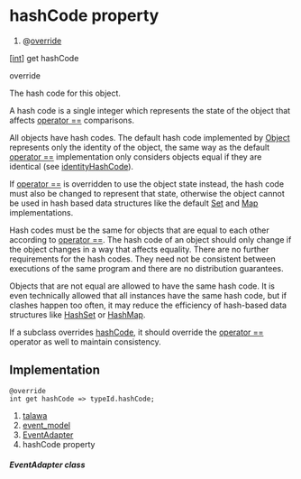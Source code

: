 
<div>

# hashCode property

</div>



<div>

1.  @[override](https://api.flutter.dev/flutter/dart-core/override-constant.html)

</div>

[[int](https://api.flutter.dev/flutter/dart-core/int-class.html)]
get hashCode


override




The hash code for this object.

A hash code is a single integer which represents the state of the object
that affects [operator
==](../../models_events_event_model/EventAdapter/operator_equals.md)
comparisons.

All objects have hash codes. The default hash code implemented by
[Object](https://api.flutter.dev/flutter/dart-core/Object-class.html)
represents only the identity of the object, the same way as the default
[operator
==](../../models_events_event_model/EventAdapter/operator_equals.md)
implementation only considers objects equal if they are identical (see
[identityHashCode](https://api.flutter.dev/flutter/dart-core/identityHashCode.md)).

If [operator
==](../../models_events_event_model/EventAdapter/operator_equals.md)
is overridden to use the object state instead, the hash code must also
be changed to represent that state, otherwise the object cannot be used
in hash based data structures like the default
[Set](https://api.flutter.dev/flutter/dart-core/Set-class.html) and
[Map](https://api.flutter.dev/flutter/dart-core/Map-class.html)
implementations.

Hash codes must be the same for objects that are equal to each other
according to [operator
==](../../models_events_event_model/EventAdapter/operator_equals.md).
The hash code of an object should only change if the object changes in a
way that affects equality. There are no further requirements for the
hash codes. They need not be consistent between executions of the same
program and there are no distribution guarantees.

Objects that are not equal are allowed to have the same hash code. It is
even technically allowed that all instances have the same hash code, but
if clashes happen too often, it may reduce the efficiency of hash-based
data structures like
[HashSet](https://api.flutter.dev/flutter/dart-collection/HashSet-class.html)
or
[HashMap](https://api.flutter.dev/flutter/dart-collection/HashMap-class.html).

If a subclass overrides
[hashCode](../../models_events_event_model/EventAdapter/hashCode.md),
it should override the [operator
==](../../models_events_event_model/EventAdapter/operator_equals.md)
operator as well to maintain consistency.



## Implementation

``` language-dart
@override
int get hashCode => typeId.hashCode;
```








1.  [talawa](../../index.md)
2.  [event_model](../../models_events_event_model/)
3.  [EventAdapter](../../models_events_event_model/EventAdapter-class.md)
4.  hashCode property

##### EventAdapter class







